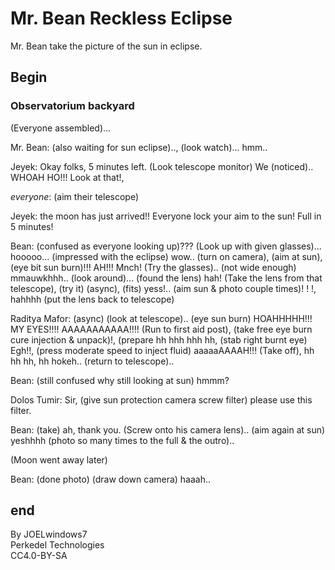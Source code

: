 # Mr. Bean Reckless Eclipse

Mr. Bean take the picture of the sun in eclipse.

## Begin

### Observatorium backyard

(Everyone assembled)...

Mr. Bean: (also waiting for sun eclipse).., (look watch)... hmm..

Jeyek: Okay folks, 5 minutes left. (Look telescope monitor) We (noticed).. WHOAH HO!!! Look at that!,

*everyone*: (aim their telescope)

Jeyek: the moon has just arrived!! Everyone lock your aim to the sun! Full in 5 minutes!

Bean: (confused as everyone looking up)??? (Look up with given glasses)... hooooo... (impressed with the eclipse) wow.. (turn on camera), (aim at sun), (eye bit sun burn)!!! AH!!! Mnch! (Try the glasses).. (not wide enough) mmauwkhhh.. (look around)... (found the lens) hah! (Take the lens from that telescope), (try it) (async), (fits) yess!.. (aim sun & photo couple times)! ! !, hahhhh (put the lens back to telescope)

Raditya Mafor: (async) (look at telescope).. (eye sun burn) HOAHHHHH!!! MY EYES!!!! AAAAAAAAAAA!!!! (Run to first aid post), (take free eye burn cure injection & unpack)!, (prepare hh hhh hhh hh, (stab right burnt eye) Egh!!, (press moderate speed to inject fluid) aaaaaAAAAH!!! (Take off), hh hh hh, hh hokeh.. (return to telescope)..

Bean: (still confused why still looking at sun) hmmm?

Dolos Tumir: Sir, (give sun protection camera screw filter) please use this filter.

Bean: (take) ah, thank you. (Screw onto his camera lens).. (aim again at sun) yeshhhh (photo so many times to the full & the outro)..

(Moon went away later)

Bean: (done photo) (draw down camera) haaah..

## end

By JOELwindows7  
Perkedel Technologies  
CC4.0-BY-SA


